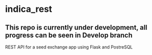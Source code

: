 # indica_rest

## This repo is currently under development, all progress can be seen in Develop branch

REST API for a seed exchange app using Flask and PostreSQL